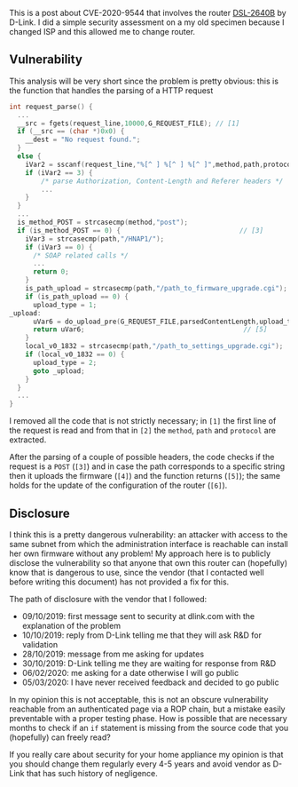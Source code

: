 <!--
.. title: CVE-2020-9544: DLink DSL-2640B un-authenticated firmware upgrade
.. slug: cve-2020-9544
.. date: 2020-03-05 00:00:00
.. tags: CVE,router,security
.. category: 
.. link: 
.. description: 
.. type: text
-->


This is a post about CVE-2020-9544 that involves the router [DSL-2640B](https://eu.dlink.com/it/it/products/dsl-2640b-adsl-2-wireless-g-router-with-4-port-10-100-switch)
by D-Link. I did a simple security assessment on a my old specimen because
I changed ISP and this allowed me to change router.

<!-- TEASER_END -->

## Vulnerability

This analysis will be very short since the problem is pretty obvious: this is the
function that handles the parsing of a HTTP request

```c
int request_parse() {
  ...
  __src = fgets(request_line,10000,G_REQUEST_FILE); // [1]
  if (__src == (char *)0x0) {
    __dest = "No request found.";
  }
  else {
    iVar2 = sscanf(request_line,"%[^ ] %[^ ] %[^ ]",method,path,protocol); // [2]
    if (iVar2 == 3) {
        /* parse Authorization, Content-Length and Referer headers */
        ...
    }
  }
  ...
  is_method_POST = strcasecmp(method,"post");
  if (is_method_POST == 0) {                              // [3]
    iVar3 = strcasecmp(path,"/HNAP1/");
    if (iVar3 == 0) {
      /* SOAP related calls */
      ...
      return 0;
    }
    is_path_upload = strcasecmp(path,"/path_to_firmware_upgrade.cgi"); // [4]
    if (is_path_upload == 0) {
      upload_type = 1;
_upload:
      uVar6 = do_upload_pre(G_REQUEST_FILE,parsedContentLength,upload_type);
      return uVar6;                                        // [5]
    }
    local_v0_1832 = strcasecmp(path,"/path_to_settings_upgrade.cgi");  // [6]
    if (local_v0_1832 == 0) {
      upload_type = 2;
      goto _upload;
    }
  }
  ...
}
```

I removed all the code that is not strictly necessary; in ``[1]`` the first
line of the request is read and from that in ``[2]`` the ``method``, ``path``
and ``protocol`` are extracted.

After the parsing of a couple of possible headers, the
code checks if the request is a ``POST`` (``[3]``) and in case the path
corresponds to a specific string then it uploads the firmware (``[4]``) and the
function returns (``[5]``); the same holds for the update of the configuration
of the router (``[6]``).

## Disclosure

I think this is a pretty dangerous vulnerability: an attacker with access to
the same subnet from which the administration interface is reachable can
install her own firmware without any problem! My approach here is to publicly
disclose the vulnerability so that anyone that own this router can (hopefully)
know that is dangerous to use, since the vendor (that I contacted well before
writing this document) has not provided a fix for this.

The path of disclosure with the vendor that I followed:

 - 09/10/2019: first message sent to security at dlink.com with the explanation of the problem
 - 10/10/2019: reply from D-Link telling me that they will ask R&D for validation
 - 28/10/2019: message from me asking for updates
 - 30/10/2019: D-Link telling me they are waiting for response from R&D
 - 06/02/2020: me asking for a date otherwise I will go public
 - 05/03/2020: I have never received feedback and decided to go public

In my opinion this is not acceptable, this is not an obscure vulnerability
reachable from an authenticated page via a ROP chain, but a mistake easily
preventable with a proper testing phase.  How is possible that are necessary months to
check if an ``if`` statement is missing from the source code that you
(hopefully) can freely read?

If you really care about security for your home appliance my
opinion is that you should change them regularly every 4-5 years
and avoid vendor as D-Link that has such history of negligence.
